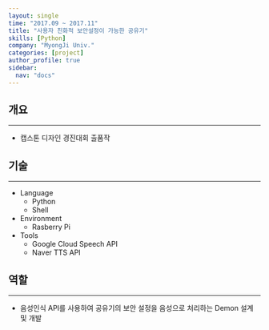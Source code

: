 ```yaml
---
layout: single
time: "2017.09 ~ 2017.11"
title: "사용자 친화적 보안설정이 가능한 공유기"
skills: [Python]
company: "MyongJi Univ."
categories: [project]
author_profile: true
sidebar:
  nav: "docs"
---
```


## 개요
---

* 캡스톤 디자인 경진대회 출품작


## 기술
---

* Language
  * Python
  * Shell
* Environment
  * Rasberry Pi
* Tools
  * Google Cloud Speech API
  * Naver TTS API

## 역할
---

* 음성인식 API를 사용하여 공유기의 보안 설정을 음성으로 처리하는 Demon 설계 및 개발
